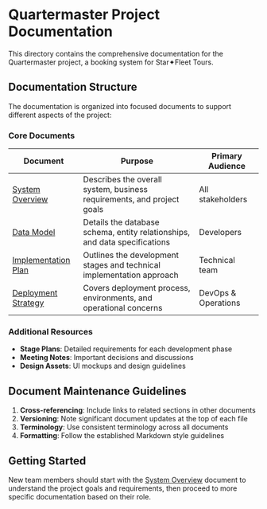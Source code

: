 # Quartermaster Project Documentation

This directory contains the comprehensive documentation for the Quartermaster project, a booking system for Star✦Fleet Tours.

## Documentation Structure

The documentation is organized into focused documents to support different aspects of the project:

### Core Documents

| Document                                        | Purpose                                                                    | Primary Audience    |
| ----------------------------------------------- | -------------------------------------------------------------------------- | ------------------- |
| [System Overview](./system_overview.md)         | Describes the overall system, business requirements, and project goals     | All stakeholders    |
| [Data Model](./data_model.md)                   | Details the database schema, entity relationships, and data specifications | Developers          |
| [Implementation Plan](./implementation_plan.md) | Outlines the development stages and technical implementation approach      | Technical team      |
| [Deployment Strategy](./deployment_strategy.md) | Covers deployment process, environments, and operational concerns          | DevOps & Operations |

### Additional Resources

- **Stage Plans**: Detailed requirements for each development phase
- **Meeting Notes**: Important decisions and discussions
- **Design Assets**: UI mockups and design guidelines

## Document Maintenance Guidelines

1. **Cross-referencing**: Include links to related sections in other documents
2. **Versioning**: Note significant document updates at the top of each file
3. **Terminology**: Use consistent terminology across all documents
4. **Formatting**: Follow the established Markdown style guidelines

## Getting Started

New team members should start with the [System Overview](./system_overview.md) document to understand the project goals and requirements, then proceed to more specific documentation based on their role.
